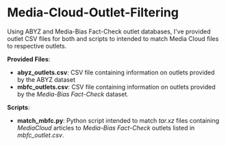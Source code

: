 # Media-Cloud-Outlet-Filtering
Using ABYZ and Media-Bias Fact-Check outlet databases, I've provided outlet CSV files for both and scripts to intended to match Media Cloud files to respective outlets.  


__Provided Files__:


* **abyz_outlets.csv**: CSV file containing information on outlets provided by the ABYZ dataset
* **mbfc_outlets.csv**: CSV file containing information on outlets provided by the _Media-Bias Fact-Check_ dataset.

__Scripts__:
* **match_mbfc.py**: Python script intended to match _tar.xz_ files containing _MediaCloud_ articles to _Media-Bias Fact-Check_ outlets listed in _mbfc_outlet.csv_. 